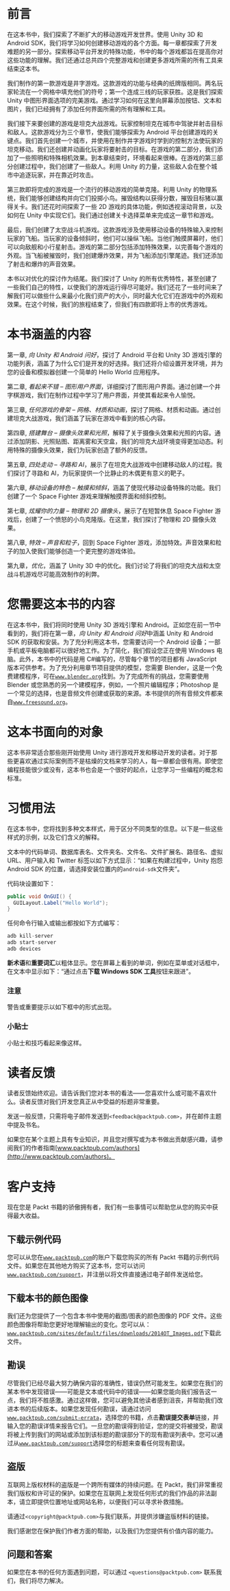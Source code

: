 # 前言

在这本书中，我们探索了不断扩大的移动游戏开发世界。使用 Unity 3D 和 Android SDK，我们将学习如何创建移动游戏的各个方面。每一章都探索了开发难题的另一部分。探索移动平台开发的特殊功能，书中的每个游戏都旨在提高你对这些功能的理解。我们还通过总共四个完整游戏和创建更多游戏所需的所有工具来结束这本书。

我们制作的第一款游戏是井字游戏。这款游戏的功能与经典的纸牌版相同。两名玩家轮流在一个网格中填充他们的符号；第一个连成三线的玩家获胜。这是我们探索 Unity 中图形界面选项的完美游戏。通过学习如何在这里向屏幕添加按钮、文本和图片，我们已经拥有了添加任何界面所需的所有理解和工具。

我们接下来要创建的游戏是坦克大战游戏。玩家控制坦克在城市中驾驶并射击目标和敌人。这款游戏分为三个章节，使我们能够探索为 Android 平台创建游戏的关键点。我们首先创建一个城市，并使用在制作井字游戏时学到的控制方法使玩家的坦克移动。我们还创建并动画化玩家将要射击的目标。在游戏的第二部分，我们添加了一些照明和特殊相机效果。到本章结束时，环境看起来很棒。在游戏的第三部分创建过程中，我们创建了一些敌人。利用 Unity 的力量，这些敌人会在整个城市中追逐玩家，并在靠近时攻击。

第三款即将完成的游戏是一个流行的移动游戏的简单克隆。利用 Unity 的物理系统，我们能够创建结构并向它们投掷小鸟。摧毁结构以获得分数，摧毁目标猪以赢得关卡。我们还花时间探索了一些 2D 游戏的具体功能，例如透视滚动背景，以及如何在 Unity 中实现它们。我们通过创建关卡选择菜单来完成这一章节和游戏。

最后，我们创建了太空战斗机游戏。这款游戏涉及使用移动设备的特殊输入来控制玩家的飞船。当玩家的设备倾斜时，他们可以操纵飞船。当他们触摸屏幕时，他们可以向敌舰和小行星射击。游戏的第二部分包括添加特殊效果，以完善每个游戏的外观。当飞船被摧毁时，我们创建爆炸效果，并为飞船添加引擎尾迹。我们还添加了射击和爆炸的声音效果。

本书以对优化的探讨作为结尾。我们探讨了 Unity 的所有优秀特性，甚至创建了一些我们自己的特性，以使我们的游戏运行得尽可能好。我们还花了一些时间来了解我们可以做些什么来最小化我们资产的大小，同时最大化它们在游戏中的外观和效果。在这个时候，我们的旅程结束了，但我们有四款即将上市的优秀游戏。

# 本书涵盖的内容

第一章, *向 Unity 和 Android 问好*，探讨了 Android 平台和 Unity 3D 游戏引擎的功能列表，涵盖了为什么它们是开发的好选择。我们还将介绍设置开发环境，并为您的设备和模拟器创建一个简单的 Hello World 应用程序。

第二章, *看起来不错 – 图形用户界面*，详细探讨了图形用户界面。通过创建一个井字棋游戏，我们在制作过程中学习了用户界面，并使其看起来令人愉悦。

第三章, *任何游戏的骨架 – 网格、材质和动画*，探讨了网格、材质和动画。通过创建坦克大战游戏，我们涵盖了玩家在游戏中看到的核心内容。

第四章, *搭建舞台 – 摄像头效果和光照*，解释了关于摄像头效果和光照的内容。通过添加阴影、光照贴图、距离雾和天空盒，我们的坦克大战环境变得更加动态。利用特殊的摄像头效果，我们为玩家创造了额外的反馈。

第五章, *四处走动 – 寻路和 AI*，展示了在坦克大战游戏中创建移动敌人的过程。我们探讨了寻路和 AI，为玩家提供一个比静止的木偶更有意义的靶子。

第六章, *移动设备的特色 – 触摸和倾斜*，涵盖了使现代移动设备特殊的功能。我们创建了一个 Space Fighter 游戏来理解触摸界面和倾斜控制。

第七章, *炫耀你的力量 – 物理和 2D 摄像头*，展示了在短暂休息 Space Fighter 游戏后，创建了一个愤怒的小鸟克隆版。在这里，我们探讨了物理和 2D 摄像头效果。

第八章, *特效 – 声音和粒子*，回到 Space Fighter 游戏，添加特效。声音效果和粒子的加入使我们能够创造一个更完整的游戏体验。

第九章，*优化*，涵盖了 Unity 3D 中的优化。我们讨论了将我们的坦克大战和太空战斗机游戏尽可能高效制作的利弊。

# 您需要这本书的内容

在这本书中，我们将同时使用 Unity 3D 游戏引擎和 Android。正如您在前一节中看到的，我们将在第一章，*向 Unity 和 Android 问好*中涵盖 Unity 和 Android SDK 的获取和安装。为了充分利用这本书，您需要访问一个 Android 设备；一部手机或平板电脑都可以很好地工作。为了简化，我们假设您正在使用 Windows 电脑。此外，本书中的代码是用 C#编写的，尽管每个章节的项目都有 JavaScript 版本可供参考。为了充分利用章节项目提供的模型，您需要 Blender，这是一个免费建模程序，可在[`www.blender.org`](http://www.blender.org)找到。为了完成所有的挑战，您需要使用 Blender 或您熟悉的另一个建模程序，例如，一个照片编辑程序；Photoshop 是一个常见的选择，也是音频文件创建或获取的来源。本书提供的所有音频文件都来自[`www.freesound.org`](http://www.freesound.org)。

# 这本书面向的对象

这本书非常适合那些刚开始使用 Unity 进行游戏开发和移动开发的读者。对于那些更喜欢通过实际案例而不是枯燥的文档来学习的人，每一章都会很有用。即使您编程技能很少或没有，这本书也会是一个很好的起点，让您学习一些编程的概念和标准。

# 习惯用法

在这本书中，您将找到多种文本样式，用于区分不同类型的信息。以下是一些这些样式的示例，以及它们含义的解释。

文本中的代码单词、数据库表名、文件夹名、文件名、文件扩展名、路径名、虚拟 URL、用户输入和 Twitter 标签以如下方式显示：“如果在构建过程中，Unity 抱怨 Android SDK 的位置，请选择安装位置内的`android-sdk`文件夹”。

代码块设置如下：

```java
public void OnGUI() {
  GUILayout.Label("Hello World");
}
```

任何命令行输入或输出都按如下方式编写：

```java
adb kill-server
adb start-server
adb devices

```

**新术语**和**重要词汇**以粗体显示。您在屏幕上看到的单词，例如在菜单或对话框中，在文本中显示如下：“通过点击**下载 Windows SDK 工具**按钮来跟进”。

### 注意

警告或重要提示以如下框中的形式出现。

### 小贴士

小贴士和技巧看起来像这样。

# 读者反馈

读者反馈始终欢迎。请告诉我们您对本书的看法——您喜欢什么或可能不喜欢什么。读者反馈对我们开发您真正从中受益的标题非常重要。

发送一般反馈，只需将电子邮件发送到`<feedback@packtpub.com>`，并在邮件主题中提及书名。

如果您在某个主题上具有专业知识，并且您对撰写或为本书做出贡献感兴趣，请参阅我们的作者指南[www.packtpub.com/authors](http://www.packtpub.com/authors)。

# 客户支持

现在您是 Packt 书籍的骄傲拥有者，我们有一些事情可以帮助您从您的购买中获得最大收益。

## 下载示例代码

您可以从您在[`www.packtpub.com`](http://www.packtpub.com)的账户下载您购买的所有 Packt 书籍的示例代码文件。如果您在其他地方购买了这本书，您可以访问[`www.packtpub.com/support`](http://www.packtpub.com/support)，并注册以将文件直接通过电子邮件发送给您。

## 下载本书的颜色图像

我们还为您提供了一个包含本书中使用的截图/图表的颜色图像的 PDF 文件。这些颜色图像将帮助您更好地理解输出的变化。您可以从：[`www.packtpub.com/sites/default/files/downloads/2014OT_Images.pdf`](http://www.packtpub.com/sites/default/files/downloads/2014OT_Images.pdf)下载此文件。

## 勘误

尽管我们已经尽最大努力确保内容的准确性，错误仍然可能发生。如果您在我们的某本书中发现错误——可能是文本或代码中的错误——如果您能向我们报告这一点，我们将不胜感激。通过这样做，您可以避免其他读者感到沮丧，并帮助我们改进本书的后续版本。如果您发现任何勘误，请通过访问[`www.packtpub.com/submit-errata`](http://www.packtpub.com/submit-errata)，选择您的书籍，点击**勘误提交表单**链接，并输入您的勘误详情来报告它们。一旦您的勘误得到验证，您的提交将被接受，勘误将被上传到我们的网站或添加到该标题的勘误部分下的现有勘误列表中。您可以通过从[`www.packtpub.com/support`](http://www.packtpub.com/support)选择您的标题来查看任何现有勘误。

## 盗版

互联网上版权材料的盗版是一个跨所有媒体的持续问题。在 Packt，我们非常重视我们版权和许可证的保护。如果您在互联网上发现任何形式的我们作品的非法副本，请立即提供位置地址或网站名称，以便我们可以寻求补救措施。

请通过`<copyright@packtpub.com>`与我们联系，并提供涉嫌盗版材料的链接。

我们感谢您在保护我们作者方面的帮助，以及我们为您提供有价值内容的能力。

## 问题和答案

如果您在本书的任何方面遇到问题，可以通过 `<questions@packtpub.com>` 联系我们，我们将尽力解决。
